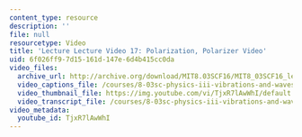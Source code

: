 ```yaml
---
content_type: resource
description: ''
file: null
resourcetype: Video
title: 'Lecture Lecture Video 17: Polarization, Polarizer Video'
uid: 6f026ff9-7d15-161d-147e-6d4b415cc0da
video_files:
  archive_url: http://archive.org/download/MIT8.03SCF16/MIT8_03SCF16_lec17_300k.mp4
  video_captions_file: /courses/8-03sc-physics-iii-vibrations-and-waves-fall-2016/5e09cb6509e55cacb6fdb09dc2dc394b_TjxR7lAwWhI.vtt
  video_thumbnail_file: https://img.youtube.com/vi/TjxR7lAwWhI/default.jpg
  video_transcript_file: /courses/8-03sc-physics-iii-vibrations-and-waves-fall-2016/7e73bee0c8bafdbd3d748e70758929e3_TjxR7lAwWhI.pdf
video_metadata:
  youtube_id: TjxR7lAwWhI
---
```

